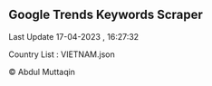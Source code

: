 

## Google Trends Keywords Scraper 
 
Last Update 17-04-2023 , 16:27:32

Country List :
VIETNAM.json



© Abdul Muttaqin 
